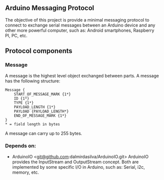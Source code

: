 ## Arduino Messaging Protocol

The objective of this project is provide a minimal messaging protocol to 
connect to exchange serial messages between an Arduino device and any other more powerful 
computer, such as: Android smartphones, Raspberry PI, PC, etc.

## Protocol components

### Message
A message is the highest level object exchanged between parts. A message has the following structure:
```
Message {
	START_OF_MESSAGE_MARK {1*}
	ID {1*}
	TYPE {1*}
	PAYLOAD_LENGTH {1*}
	PAYLOAD {PAYLOAD_LENGTH*}
	END_OF_MESSAGE_MARK {1*}
}
* = field length in bytes
```
A message can carry up to 255 bytes.

### Depends on:
- ArduinoIO <git@github.com:dalmirdasilva/ArduinoIO.git>
ArduinoIO provides the InputStream and OutputStream concept. Both are implemented by
some specific I/O in Arduino, such as: Serial, i2c, memory, etc.
